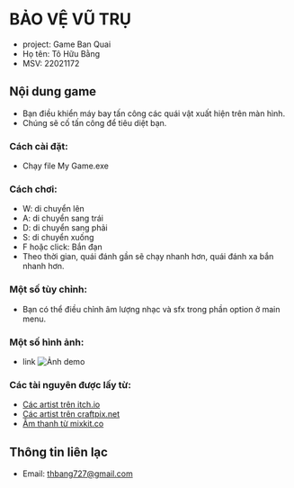 # BẢO VỆ VŨ TRỤ
- project: Game Ban Quai
- Họ tên: Tô Hữu Bằng
- MSV: 22021172

## Nội dung game
- Bạn điều khiển máy bay tấn công các quái vật xuất hiện trên màn hình.
- Chúng sẽ cố tấn công để tiêu diệt bạn.

### Cách cài đặt:
- Chạy file My Game.exe

### Cách chơi:
- W: di chuyển lên
- A: di chuyển sang trái
- D: di chuyển sang phải
- S: di chuyển xuống
- F hoặc click: Bắn đạn
- Theo thời gian, quái đánh gần sẽ chạy nhanh hơn, quái đánh xa bắn nhanh hơn.

### Một số tùy chỉnh:
- Bạn có thể điều chỉnh âm lượng nhạc và sfx trong phần option ở main menu.

### Một số hình ảnh:
- link
 ![Ảnh demo](https://user-images.githubusercontent.com/120768537/235300002-62a2c498-14de-4d05-934c-ce0f3ee37081.png)

### Các tài nguyên được lấy từ:
- [Các artist trên itch.io](https://itch.io/game-assets)
- [Các artist trên craftpix.net](https://craftpix.net)
- [Âm thanh từ mixkit.co](https://mixkit.co/)

## Thông tin liên lạc
- Email: thbang727@gmail.com
